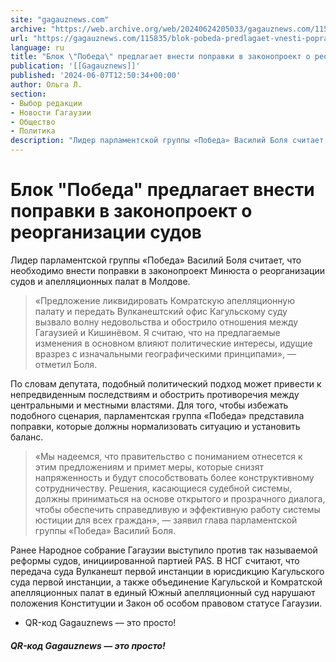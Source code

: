```yaml
---
site: "gagauznews.com"
archive: "https://web.archive.org/web/20240624205033/gagauznews.com/115835/blok-pobeda-predlagaet-vnesti-popravki-v-zakonoproekt-o-reorganizatsii-sudov.html"
url: "https://gagauznews.com/115835/blok-pobeda-predlagaet-vnesti-popravki-v-zakonoproekt-o-reorganizatsii-sudov.html"
language: ru
title: "Блок \"Победа\" предлагает внести поправки в законопроект о реорганизации судов"
publication: '[[Gagauznews]]'
published: '2024-06-07T12:50:34+00:00'
author: Ольга Л.
section:
- Выбор редакции
- Новости Гагаузии
- Общество
- Политика
description: "Лидер парламентской группы «Победа» Василий Боля считает, что необходимо внести поправки в законопроект Минюста о реорганизации судов и апелляционных палат в Молдове. «Предложение ликвидировать Комратскую апелляционную палату и передать Вулканештский офис Кагульскому суду вызвало волну недовольства и обострило отношения между Гагаузией и Кишинёвом. Я считаю, что на предлагаемые изменения в основном влияют политические интересы, идущие вразрез с изначальными географическими принципами», — отметил Боля. По словам депутата, подобный политический подход может привести к непредвиденным последствиям и обострить противоречия между центральными и местными властями. Для того, чтобы избежать подобного сценария, парламентская группа «Победа» представила поправки, которые должны нормализовать ситуацию и установить баланс. […]"
---
```


# Блок "Победа" предлагает внести поправки в законопроект о реорганизации судов

Лидер парламентской группы «Победа» Василий Боля считает, что необходимо внести поправки в законопроект Минюста о реорганизации судов и апелляционных палат в Молдове.

> «Предложение ликвидировать Комратскую апелляционную палату и передать Вулканештский офис Кагульскому суду вызвало волну недовольства и обострило отношения между Гагаузией и Кишинёвом. Я считаю, что на предлагаемые изменения в основном влияют политические интересы, идущие вразрез с изначальными географическими принципами», — отметил Боля.

По словам депутата, подобный политический подход может привести к непредвиденным последствиям и обострить противоречия между центральными и местными властями. Для того, чтобы избежать подобного сценария, парламентская группа «Победа» представила поправки, которые должны нормализовать ситуацию и установить баланс.

> «Мы надеемся, что правительство с пониманием отнесется к этим предложениям и примет меры, которые снизят напряженность и будут способствовать более конструктивному сотрудничеству. Решения, касающиеся судебной системы, должны приниматься на основе открытого и прозрачного диалога, чтобы обеспечить справедливую и эффективную работу системы юстиции для всех граждан», — заявил глава парламентской группы «Победа» Василий Боля.

Ранее Народное собрание Гагаузии выступило против так называемой реформы судов, инициированной партией PAS. В НСГ считают, что передача суда Вулканешт первой инстанции в юрисдикцию Кагульского суда первой инстанции, а также объединение Кагульской и Комратской апелляционных палат в единый Южный апелляционный суд нарушают положения Конституции и Закон об особом правовом статусе Гагаузии.

- QR-код Gagauznews — это просто!

##### QR-код Gagauznews — это просто!